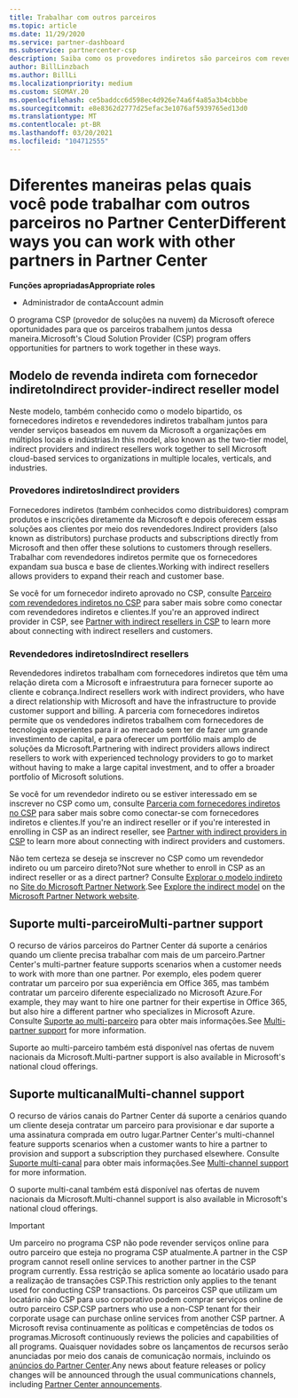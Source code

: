 ```yaml
---
title: Trabalhar com outros parceiros
ms.topic: article
ms.date: 11/29/2020
ms.service: partner-dashboard
ms.subservice: partnercenter-csp
description: Saiba como os provedores indiretos são parceiros com revendedores indiretos no programa CSP (provedor de soluções na nuvem) e determinam qual é a função certa para você.
author: BillLinzbach
ms.author: BillLi
ms.localizationpriority: medium
ms.custom: SEOMAY.20
ms.openlocfilehash: ce5baddcc6d598ec4d926e74a6f4a85a3b4cbbbe
ms.sourcegitcommit: e8e8362d2777d25efac3e1076af5939765ed13d0
ms.translationtype: MT
ms.contentlocale: pt-BR
ms.lasthandoff: 03/20/2021
ms.locfileid: "104712555"
---
```

# <a name="different-ways-you-can-work-with-other-partners-in-partner-center"></a><span data-ttu-id="755df-103">Diferentes maneiras pelas quais você pode trabalhar com outros parceiros no Partner Center</span><span class="sxs-lookup"><span data-stu-id="755df-103">Different ways you can work with other partners in Partner Center</span></span>

<span data-ttu-id="755df-104">**Funções apropriadas**</span><span class="sxs-lookup"><span data-stu-id="755df-104">**Appropriate roles**</span></span>

- <span data-ttu-id="755df-105">Administrador de conta</span><span class="sxs-lookup"><span data-stu-id="755df-105">Account admin</span></span>

<span data-ttu-id="755df-106">O programa CSP (provedor de soluções na nuvem) da Microsoft oferece oportunidades para que os parceiros trabalhem juntos dessa maneira.</span><span class="sxs-lookup"><span data-stu-id="755df-106">Microsoft's Cloud Solution Provider (CSP) program offers opportunities for partners to work together in these ways.</span></span>

## <a name="indirect-provider-indirect-reseller-model"></a><span data-ttu-id="755df-107">Modelo de revenda indireta com fornecedor indireto</span><span class="sxs-lookup"><span data-stu-id="755df-107">Indirect provider-indirect reseller model</span></span>

<span data-ttu-id="755df-108">Neste modelo, também conhecido como o modelo bipartido, os fornecedores indiretos e revendedores indiretos trabalham juntos para vender serviços baseados em nuvem da Microsoft a organizações em múltiplos locais e indústrias.</span><span class="sxs-lookup"><span data-stu-id="755df-108">In this model, also known as the two-tier model, indirect providers and indirect resellers work together to sell Microsoft cloud-based services to organizations in multiple locales, verticals, and industries.</span></span>

### <a name="indirect-providers"></a><span data-ttu-id="755df-109">Provedores indiretos</span><span class="sxs-lookup"><span data-stu-id="755df-109">Indirect providers</span></span>

<span data-ttu-id="755df-110">Fornecedores indiretos (também conhecidos como distribuidores) compram produtos e inscrições diretamente da Microsoft e depois oferecem essas soluções aos clientes por meio dos revendedores.</span><span class="sxs-lookup"><span data-stu-id="755df-110">Indirect providers (also known as distributors) purchase products and subscriptions directly from Microsoft and then offer these solutions to customers through resellers.</span></span> <span data-ttu-id="755df-111">Trabalhar com revendedores indiretos permite que os fornecedores expandam sua busca e base de clientes.</span><span class="sxs-lookup"><span data-stu-id="755df-111">Working with indirect resellers allows providers to expand their reach and customer base.</span></span>

<span data-ttu-id="755df-112">Se você for um fornecedor indireto aprovado no CSP, consulte [Parceiro com revendedores indiretos no CSP](indirect-provider-tasks-in-partner-center.md) para saber mais sobre como conectar com revendedores indiretos e clientes.</span><span class="sxs-lookup"><span data-stu-id="755df-112">If you're an approved indirect provider in CSP, see [Partner with indirect resellers in CSP](indirect-provider-tasks-in-partner-center.md) to learn more about connecting with indirect resellers and customers.</span></span>

### <a name="indirect-resellers"></a><span data-ttu-id="755df-113">Revendedores indiretos</span><span class="sxs-lookup"><span data-stu-id="755df-113">Indirect resellers</span></span>

<span data-ttu-id="755df-114">Revendedores indiretos trabalham com fornecedores indiretos que têm uma relação direta com a Microsoft e infraestrutura para fornecer suporte ao cliente e cobrança.</span><span class="sxs-lookup"><span data-stu-id="755df-114">Indirect resellers work with indirect providers, who have a direct relationship with Microsoft and have the infrastructure to provide customer support and billing.</span></span> <span data-ttu-id="755df-115">A parceria com fornecedores indiretos permite que os vendedores indiretos trabalhem com fornecedores de tecnologia experientes para ir ao mercado sem ter de fazer um grande investimento de capital, e para oferecer um portfólio mais amplo de soluções da Microsoft.</span><span class="sxs-lookup"><span data-stu-id="755df-115">Partnering with indirect providers allows indirect resellers to work with experienced technology providers to go to market without having to make a large capital investment, and to offer a broader portfolio of Microsoft solutions.</span></span>

<span data-ttu-id="755df-116">Se você for um revendedor indireto ou se estiver interessado em se inscrever no CSP como um, consulte [Parceria com fornecedores indiretos no CSP](indirect-reseller-tasks-in-partner-center.md) para saber mais sobre como conectar-se com fornecedores indiretos e clientes.</span><span class="sxs-lookup"><span data-stu-id="755df-116">If you're an indirect reseller or if you're interested in enrolling in CSP as an indirect reseller, see [Partner with indirect providers in CSP](indirect-reseller-tasks-in-partner-center.md) to learn more about connecting with indirect providers and customers.</span></span>

<span data-ttu-id="755df-117">Não tem certeza se deseja se inscrever no CSP como um revendedor indireto ou um parceiro direto?</span><span class="sxs-lookup"><span data-stu-id="755df-117">Not sure whether to enroll in CSP as an indirect reseller or as a direct partner?</span></span> <span data-ttu-id="755df-118">Consulte [Explorar o modelo indireto](https://partner.microsoft.com/cloud-solution-provider/indirect) no [Site do Microsoft Partner Network](https://partner.microsoft.com).</span><span class="sxs-lookup"><span data-stu-id="755df-118">See [Explore the indirect model](https://partner.microsoft.com/cloud-solution-provider/indirect) on the [Microsoft Partner Network website](https://partner.microsoft.com).</span></span>

## <a name="multi-partner-support"></a><span data-ttu-id="755df-119">Suporte multi-parceiro</span><span class="sxs-lookup"><span data-stu-id="755df-119">Multi-partner support</span></span>

<span data-ttu-id="755df-120">O recurso de vários parceiros do Partner Center dá suporte a cenários quando um cliente precisa trabalhar com mais de um parceiro.</span><span class="sxs-lookup"><span data-stu-id="755df-120">Partner Center's multi-partner feature supports scenarios when a customer needs to work with more than one partner.</span></span> <span data-ttu-id="755df-121">Por exemplo, eles podem querer contratar um parceiro por sua experiência em Office 365, mas também contratar um parceiro diferente especializado no Microsoft Azure.</span><span class="sxs-lookup"><span data-stu-id="755df-121">For example, they may want to hire one partner for their expertise in Office 365, but also hire a different partner who specializes in Microsoft Azure.</span></span> <span data-ttu-id="755df-122">Consulte [Suporte ao multi-parceiro](multipartner.md) para obter mais informações.</span><span class="sxs-lookup"><span data-stu-id="755df-122">See [Multi-partner support](multipartner.md) for more information.</span></span>

<span data-ttu-id="755df-123">Suporte ao multi-parceiro também está disponível nas ofertas de nuvem nacionais da Microsoft.</span><span class="sxs-lookup"><span data-stu-id="755df-123">Multi-partner support is also available in Microsoft's national cloud offerings.</span></span>

## <a name="multi-channel-support"></a><span data-ttu-id="755df-124">Suporte multicanal</span><span class="sxs-lookup"><span data-stu-id="755df-124">Multi-channel support</span></span>

<span data-ttu-id="755df-125">O recurso de vários canais do Partner Center dá suporte a cenários quando um cliente deseja contratar um parceiro para provisionar e dar suporte a uma assinatura comprada em outro lugar.</span><span class="sxs-lookup"><span data-stu-id="755df-125">Partner Center's multi-channel feature supports scenarios when a customer wants to hire a partner to provision and support a subscription they purchased elsewhere.</span></span> <span data-ttu-id="755df-126">Consulte [Suporte multi-canal](multichannel.md) para obter mais informações.</span><span class="sxs-lookup"><span data-stu-id="755df-126">See [Multi-channel support](multichannel.md) for more information.</span></span>

<span data-ttu-id="755df-127">O suporte multi-canal também está disponível nas ofertas de nuvem nacionais da Microsoft.</span><span class="sxs-lookup"><span data-stu-id="755df-127">Multi-channel support is also available in Microsoft's national cloud offerings.</span></span>

> [!IMPORTANT]  
> <span data-ttu-id="755df-128">Um parceiro no programa CSP não pode revender serviços online para outro parceiro que esteja no programa CSP atualmente.</span><span class="sxs-lookup"><span data-stu-id="755df-128">A partner in the CSP program cannot resell online services to another partner in the CSP program currently.</span></span> <span data-ttu-id="755df-129">Essa restrição se aplica somente ao locatário usado para a realização de transações CSP.</span><span class="sxs-lookup"><span data-stu-id="755df-129">This restriction only applies to the tenant used for conducting CSP transactions.</span></span> <span data-ttu-id="755df-130">Os parceiros CSP que utilizam um locatário não CSP para uso corporativo podem comprar serviços online de outro parceiro CSP.</span><span class="sxs-lookup"><span data-stu-id="755df-130">CSP partners who use a non-CSP tenant for their corporate usage can purchase online services from another CSP partner.</span></span> <span data-ttu-id="755df-131">A Microsoft revisa continuamente as políticas e competências de todos os programas.</span><span class="sxs-lookup"><span data-stu-id="755df-131">Microsoft continuously reviews the policies and capabilities of all programs.</span></span> <span data-ttu-id="755df-132">Quaisquer novidades sobre os lançamentos de recursos serão anunciadas por meio dos canais de comunicação normais, incluindo os [anúncios do Partner Center](announcements/index.md).</span><span class="sxs-lookup"><span data-stu-id="755df-132">Any news about feature releases or policy changes will be announced through the usual communications channels, including [Partner Center announcements](announcements/index.md).</span></span>
